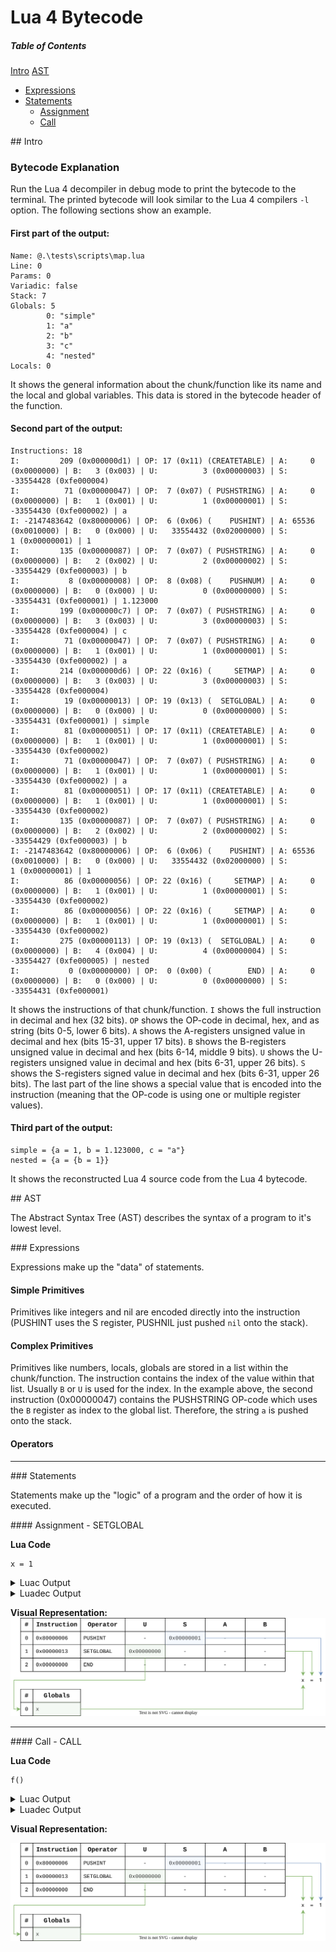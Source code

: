 # Lua 4 Bytecode

##### Table of Contents  
[Intro](#intro)
[AST](#ast)
- [Expressions](#expressions)
- [Statements](#statements)
    - [Assignment](#assignment)
    - [Call](#call)


<a name="intro"/>
## Intro

### Bytecode Explanation

Run the Lua 4 decompiler in debug mode to print the bytecode to the terminal.
The printed bytecode will look similar to the Lua 4 compilers `-l` option.
The following sections show an example.


#### First part of the output:

```
Name: @.\tests\scripts\map.lua
Line: 0
Params: 0
Variadic: false
Stack: 7
Globals: 5
        0: "simple"
        1: "a"
        2: "b"
        3: "c"
        4: "nested"
Locals: 0
```

It shows the general information about the chunk/function like its name and the local and global variables.
This data is stored in the bytecode header of the function.


#### Second part of the output:

```
Instructions: 18
I:         209 (0x000000d1) | OP: 17 (0x11) (CREATETABLE) | A:     0 (0x0000000) | B:   3 (0x003) | U:          3 (0x00000003) | S: -33554428 (0xfe000004)
I:          71 (0x00000047) | OP:  7 (0x07) ( PUSHSTRING) | A:     0 (0x0000000) | B:   1 (0x001) | U:          1 (0x00000001) | S: -33554430 (0xfe000002) | a
I: -2147483642 (0x80000006) | OP:  6 (0x06) (    PUSHINT) | A: 65536 (0x0010000) | B:   0 (0x000) | U:   33554432 (0x02000000) | S:         1 (0x00000001) | 1
I:         135 (0x00000087) | OP:  7 (0x07) ( PUSHSTRING) | A:     0 (0x0000000) | B:   2 (0x002) | U:          2 (0x00000002) | S: -33554429 (0xfe000003) | b
I:           8 (0x00000008) | OP:  8 (0x08) (    PUSHNUM) | A:     0 (0x0000000) | B:   0 (0x000) | U:          0 (0x00000000) | S: -33554431 (0xfe000001) | 1.123000
I:         199 (0x000000c7) | OP:  7 (0x07) ( PUSHSTRING) | A:     0 (0x0000000) | B:   3 (0x003) | U:          3 (0x00000003) | S: -33554428 (0xfe000004) | c
I:          71 (0x00000047) | OP:  7 (0x07) ( PUSHSTRING) | A:     0 (0x0000000) | B:   1 (0x001) | U:          1 (0x00000001) | S: -33554430 (0xfe000002) | a
I:         214 (0x000000d6) | OP: 22 (0x16) (     SETMAP) | A:     0 (0x0000000) | B:   3 (0x003) | U:          3 (0x00000003) | S: -33554428 (0xfe000004)
I:          19 (0x00000013) | OP: 19 (0x13) (  SETGLOBAL) | A:     0 (0x0000000) | B:   0 (0x000) | U:          0 (0x00000000) | S: -33554431 (0xfe000001) | simple
I:          81 (0x00000051) | OP: 17 (0x11) (CREATETABLE) | A:     0 (0x0000000) | B:   1 (0x001) | U:          1 (0x00000001) | S: -33554430 (0xfe000002)
I:          71 (0x00000047) | OP:  7 (0x07) ( PUSHSTRING) | A:     0 (0x0000000) | B:   1 (0x001) | U:          1 (0x00000001) | S: -33554430 (0xfe000002) | a
I:          81 (0x00000051) | OP: 17 (0x11) (CREATETABLE) | A:     0 (0x0000000) | B:   1 (0x001) | U:          1 (0x00000001) | S: -33554430 (0xfe000002)
I:         135 (0x00000087) | OP:  7 (0x07) ( PUSHSTRING) | A:     0 (0x0000000) | B:   2 (0x002) | U:          2 (0x00000002) | S: -33554429 (0xfe000003) | b
I: -2147483642 (0x80000006) | OP:  6 (0x06) (    PUSHINT) | A: 65536 (0x0010000) | B:   0 (0x000) | U:   33554432 (0x02000000) | S:         1 (0x00000001) | 1
I:          86 (0x00000056) | OP: 22 (0x16) (     SETMAP) | A:     0 (0x0000000) | B:   1 (0x001) | U:          1 (0x00000001) | S: -33554430 (0xfe000002)
I:          86 (0x00000056) | OP: 22 (0x16) (     SETMAP) | A:     0 (0x0000000) | B:   1 (0x001) | U:          1 (0x00000001) | S: -33554430 (0xfe000002)
I:         275 (0x00000113) | OP: 19 (0x13) (  SETGLOBAL) | A:     0 (0x0000000) | B:   4 (0x004) | U:          4 (0x00000004) | S: -33554427 (0xfe000005) | nested
I:           0 (0x00000000) | OP:  0 (0x00) (        END) | A:     0 (0x0000000) | B:   0 (0x000) | U:          0 (0x00000000) | S: -33554431 (0xfe000001)
```
It shows the instructions of that chunk/function.
`I` shows the full instruction in decimal and hex (32 bits).
`OP` shows the OP-code in decimal, hex, and as string (bits 0-5, lower 6 bits).
`A` shows the A-registers unsigned value in decimal and hex (bits 15-31, upper 17 bits).
`B` shows the B-registers unsigned value in decimal and hex (bits 6-14, middle 9 bits).
`U` shows the U-registers unsigned value in decimal and hex (bits 6-31, upper 26 bits).
`S` shows the S-registers signed value in decimal and hex (bits 6-31, upper 26 bits).
The last part of the line shows a special value that is encoded into the instruction (meaning that the OP-code is using one or multiple register values).


#### Third part of the output:

```
simple = {a = 1, b = 1.123000, c = "a"}
nested = {a = {b = 1}}
```
It shows the reconstructed Lua 4 source code from the Lua 4 bytecode.


<a name="ast"/>
## AST

The Abstract Syntax Tree (AST) describes the syntax of a program to it's lowest level.

<a name="expressions"/>
### Expressions

Expressions make up the "data" of statements.

#### Simple Primitives

Primitives like integers and nil are encoded directly into the instruction (PUSHINT uses the S register, PUSHNIL just pushed `nil` onto the stack).


#### Complex Primitives

Primitives like numbers, locals, globals are stored in a list within the chunk/function.
The instruction contains the index of the value within that list.
Usually `B` or `U` is used for the index.
In the example above, the second instruction (0x00000047) contains the PUSHSTRING OP-code which uses the `B` register as index to the global list.
Therefore, the string `a` is pushed onto the stack.


#### Operators


---

<a name="statements"/>
### Statements

Statements make up the "logic" of a program and the order of how it is executed.

<a name="assignment"/>
#### Assignment - SETGLOBAL


**Lua Code**
```
x = 1
```


<details>
<summary>Luac Output</summary>

```
main <0:@.\tests\scripts\setglobal.lua> (3 instructions/12 bytes at 000001D20DCA8330)
0 params, 1 stack, 0 locals, 1 string, 0 numbers, 0 functions, 2 lines
     1  [1]     PUSHINT         1
     2  [1]     SETGLOBAL       0       ; x
     3  [1]     END
```
</details>


<details>
<summary>Luadec Output</summary>

```
Name: @./tests/scripts/setglobal.lua
Line: 0
Params: 0
Variadic: false
Stack: 1
Globals: 1
        0: "x"
Locals: 0

Instructions: 3
I: -2147483642 (0x80000006) | OP:  6 (0x06) (    PUSHINT) | A: 65536 (0x0010000) | B:   0 (0x000) | U:   33554432 (0x02000000) | S:         1 (0x00000001) | 1
I:          19 (0x00000013) | OP: 19 (0x13) (  SETGLOBAL) | A:     0 (0x0000000) | B:   0 (0x000) | U:          0 (0x00000000) | S: -33554431 (0xfe000001) | x
I:           0 (0x00000000) | OP:  0 (0x00) (        END) | A:     0 (0x0000000) | B:   0 (0x000) | U:          0 (0x00000000) | S: -33554431 (0xfe000001)


x = 1
```
</details>


**Visual Representation:**
![SETGLOBAL](https://github.com/styinx/lua4dec/blob/master/doc/img/instructions/setglobal.svg)


---


<a name="call"/>
#### Call - CALL


**Lua Code**
```
f()
```


<details>
<summary>Luac Output</summary>

```
main <0:@.\tests\scripts\call.lua> (3 instructions/12 bytes at 000001E33F026770)
0 params, 1 stack, 0 locals, 1 string, 0 numbers, 0 functions, 2 lines
     1  [1]     GETGLOBAL       0       ; f
     2  [1]     CALL            0 0
     3  [1]     END
```
</details>


<details>
<summary>Luadec Output</summary>

```
Name: @./tests/scripts/call.lua
Line: 0
Params: 0
Variadic: false
Stack: 1
Globals: 1
        0: "f"
Locals: 0

Instructions: 3
I:          12 (0x0000000c) | OP: 12 (0x0c) (  GETGLOBAL) | A:     0 (0x0000000) | B:   0 (0x000) | U:          0 (0x00000000) | S: -33554431 (0xfe000001) | f
I:           2 (0x00000002) | OP:  2 (0x02) (       CALL) | A:     0 (0x0000000) | B:   0 (0x000) | U:          0 (0x00000000) | S: -33554431 (0xfe000001)
I:           0 (0x00000000) | OP:  0 (0x00) (        END) | A:     0 (0x0000000) | B:   0 (0x000) | U:          0 (0x00000000) | S: -33554431 (0xfe000001)


f()
```
</details>


**Visual Representation:**

![SETGLOBAL](https://github.com/styinx/lua4dec/blob/master/doc/img/instructions/setglobal.svg)


